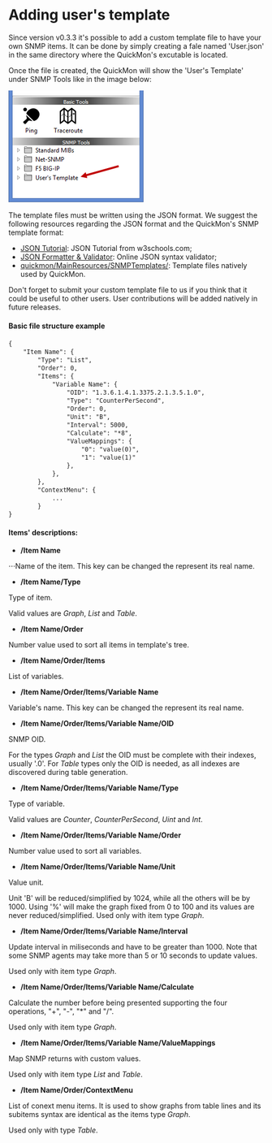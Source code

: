 # Adding user's template

Since version v0.3.3 it's possible to add a custom template file to have your own SNMP items. It can be done by simply creating a fale named 'User.json' in the same directory where the QuickMon's excutable is located.

Once the file is created, the QuickMon will show the 'User's Template' under SNMP Tools like in the image below:

![alt tag](https://raw.githubusercontent.com/renatoferreirarenatoferreira/quickmon/master/docs/userstemplate.png)

The template files must be written using the JSON format. We suggest the following resources regarding the JSON format and the QuickMon's SNMP template format:

* [JSON Tutorial](http://www.w3schools.com/json/): JSON Tutorial from w3schools.com;
* [JSON Formatter & Validator](https://jsonformatter.curiousconcept.com/): Online JSON syntax validator;
* [quickmon/MainResources/SNMPTemplates/](https://github.com/renatoferreirarenatoferreira/quickmon/tree/master/MainResources/SNMPTemplates): Template files natively used by QuickMon.

Don't forget to submit your custom template file to us if you think that it could be useful to other users. User contributions will be added natively in future releases.

#### Basic file structure example

```
{
    "Item Name": {
        "Type": "List",
        "Order": 0,
        "Items": {
            "Variable Name": {
                "OID": "1.3.6.1.4.1.3375.2.1.3.5.1.0",
                "Type": "CounterPerSecond",
                "Order": 0,
                "Unit": "B",
                "Interval": 5000,
                "Calculate": "*8",
                "ValueMappings": {
                    "0": "value(0)",
                    "1": "value(1)"
                },
            },
        },
        "ContextMenu": {
            ...
        }
}
```

#### Items' descriptions:

* **/Item Name**

⋅⋅⋅Name of the item. This key can be changed the represent its real name.

* **/Item Name/Type**

Type of item.

Valid values are *Graph*, *List* and *Table*.

* **/Item Name/Order**

Number value used to sort all items in template's tree.

* **/Item Name/Order/Items**

List of variables.

* **/Item Name/Order/Items/Variable Name**

Variable's name. This key can be changed the represent its real name.

* **/Item Name/Order/Items/Variable Name/OID**

SNMP OID.

For the types *Graph* and *List* the OID must be complete with their indexes, usually '.0'. For *Table* types only the OID is needed, as all indexes are discovered during table generation.

* **/Item Name/Order/Items/Variable Name/Type**

Type of variable.

Valid values are *Counter*, *CounterPerSecond*, *Uint* and *Int*.

* **/Item Name/Order/Items/Variable Name/Order**

Number value used to sort all variables.

* **/Item Name/Order/Items/Variable Name/Unit**

Value unit.

Unit 'B' will be reduced/simplified by 1024, while all the others will be by 1000. Using '%' will make the graph fixed from 0 to 100 and its values are never reduced/simplified. Used only with item type *Graph*.

* **/Item Name/Order/Items/Variable Name/Interval**

Update interval in miliseconds and have to be greater than 1000. Note that some SNMP agents may take more than 5 or 10 seconds to update values.

Used only with item type *Graph*.

* **/Item Name/Order/Items/Variable Name/Calculate**

Calculate the number before being presented supporting the four operations, "+", "-", "*" and "/".

Used only with item type *Graph*.

* **/Item Name/Order/Items/Variable Name/ValueMappings**

Map SNMP returns with custom values.

Used only with item type *List* and *Table*.

* **/Item Name/Order/ContextMenu**

List of conext menu items. It is used to show graphs from table lines and its subitems syntax are identical as the items type *Graph*.

Used only with type *Table*.
